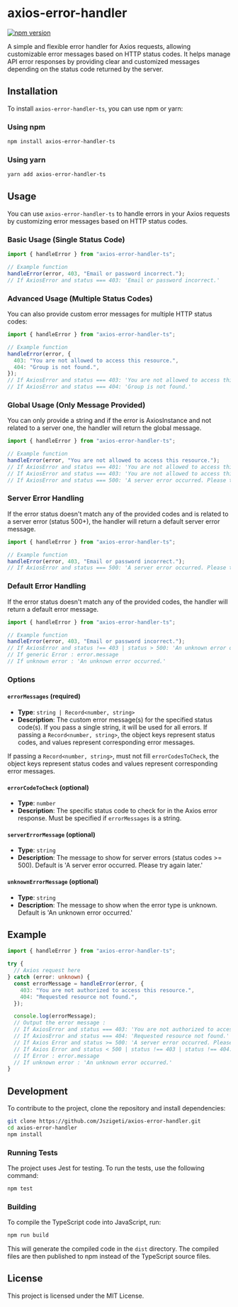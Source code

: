 # axios-error-handler

[![npm version](https://badge.fury.io/js/axios-error-handler-ts.svg)](https://badge.fury.io/js/axios-error-handler-ts)

A simple and flexible error handler for Axios requests, allowing customizable error messages based on HTTP status codes. It helps manage API error responses by providing clear and customized messages depending on the status code returned by the server.

## Installation

To install `axios-error-handler-ts`, you can use npm or yarn:

### Using npm

```bash
npm install axios-error-handler-ts
```

### Using yarn

```bash
yarn add axios-error-handler-ts
```

## Usage

You can use `axios-error-handler-ts` to handle errors in your Axios requests by customizing error messages based on HTTP status codes.

### Basic Usage (Single Status Code)

```typescript
import { handleError } from "axios-error-handler-ts";

// Example function
handleError(error, 403, "Email or password incorrect.");
// If AxiosError and status === 403: 'Email or password incorrect.'
```

### Advanced Usage (Multiple Status Codes)

You can also provide custom error messages for multiple HTTP status codes:

```typescript
import { handleError } from "axios-error-handler-ts";

// Example function
handleError(error, {
  403: "You are not allowed to access this resource.",
  404: "Group is not found.",
});
// If AxiosError and status === 403: 'You are not allowed to access this resource.'
// If AxiosError and status === 404: 'Group is not found.'
```

### Global Usage (Only Message Provided)

You can only provide a string and if the error is AxiosInstance and not related to a server one, the handler will return the global message.

```typescript
import { handleError } from "axios-error-handler-ts";

// Example function
handleError(error, "You are not allowed to access this resource.");
// If AxiosError and status === 401: 'You are not allowed to access this resource.'
// If AxiosError and status === 403: 'You are not allowed to access this resource.'
// If AxiosError and status === 500: 'A server error occurred. Please try again later.'
```

### Server Error Handling

If the error status doesn't match any of the provided codes and is related to a server error (status 500+), the handler will return a default server error message.

```typescript
import { handleError } from "axios-error-handler-ts";

// Example function
handleError(error, 403, "Email or password incorrect.");
// If AxiosError and status === 500: 'A server error occurred. Please try again later.'
```

### Default Error Handling

If the error status doesn't match any of the provided codes, the handler will return a default error message.

```typescript
import { handleError } from "axios-error-handler-ts";

// Example function
handleError(error, 403, "Email or password incorrect.");
// If AxiosError and status !== 403 | status > 500: 'An unknown error occurred.'
// If generic Error : error.message
// If unknown error : 'An unknown error occurred.'
```

### Options

#### `errorMessages` (required)

- **Type**: `string | Record<number, string>`
- **Description**: The custom error message(s) for the specified status code(s). If you pass a single string, it will be used for all errors. If passing a `Record<number, string>`, the object keys represent status codes, and values represent corresponding error messages.

If passing a `Record<number, string>`, must not fill `errorCodesToCheck`, the object keys represent status codes and values represent corresponding error messages.

#### `errorCodeToCheck` (optional)

- **Type**: `number`
- **Description**: The specific status code to check for in the Axios error response. Must be specified if `errorMessages` is a string.

#### `serverErrorMessage` (optional)

- **Type**: `string`
- **Description**: The message to show for server errors (status codes >= 500). Default is 'A server error occurred. Please try again later.'

#### `unknownErrorMessage` (optional)

- **Type**: `string`
- **Description**: The message to show when the error type is unknown. Default is 'An unknown error occurred.'

## Example

```typescript
import { handleError } from "axios-error-handler-ts";

try {
  // Axios request here
} catch (error: unknown) {
  const errorMessage = handleError(error, {
    403: "You are not authorized to access this resource.",
    404: "Requested resource not found.",
  });

  console.log(errorMessage);
  // Output the error message :
  // If AxiosError and status === 403: 'You are not authorized to access this resource.'
  // If AxiosError and status === 404: 'Requested resource not found.'
  // If Axios Error and status >= 500: 'A server error occurred. Please try again later.'
  // If Axios Error and status < 500 | status !== 403 | status !== 404: 'An unknown error occurred.'
  // If Error : error.message
  // If unknown error : 'An unknown error occurred.'
}
```

## Development

To contribute to the project, clone the repository and install dependencies:

```bash
git clone https://github.com/Jszigeti/axios-error-handler.git
cd axios-error-handler
npm install
```

### Running Tests

The project uses Jest for testing. To run the tests, use the following command:

```bash
npm test
```

### Building

To compile the TypeScript code into JavaScript, run:

```bash
npm run build
```

This will generate the compiled code in the `dist` directory. The compiled files are then published to npm instead of the TypeScript source files.

## License

This project is licensed under the MIT License.
